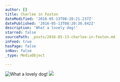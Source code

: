 ```yaml
---
author: []
title: Charlee in Foxton
dateModified: '2016-05-13T08:20:21.237Z'
datePublished: '2016-05-13T08:20:36.842Z'
description: 'What a lovely dog!'
starred: false
sourcePath: _posts/2016-05-13-charlee-in-foxton.md
inFeed: true
hasPage: false
inNav: false
_type: MediaObject

---
```

![What a lovely dog!](https://s3-us-west-2.amazonaws.com/the-grid-img/p/dc4e03596b82d7dee9f0d5e8091721d90ddad2fb.jpg)
![](https://the-grid-user-content.s3-us-west-2.amazonaws.com/7b6b6547-be08-450b-8c79-394295f2f67c.jpg)